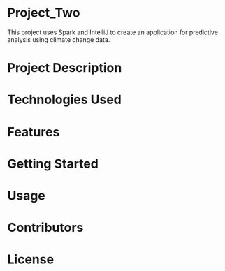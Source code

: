 # Project_Two
This project uses Spark and IntelliJ to create an application for predictive analysis using climate change data.

# Project Description

# Technologies Used

# Features

# Getting Started

# Usage

# Contributors

# License
